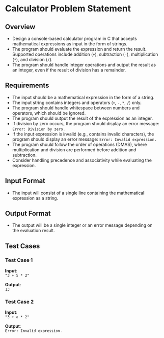 # Calculator Problem Statement

## Overview

- Design a console-based calculator program in C that accepts mathematical expressions as input in the form of strings.
- The program should evaluate the expression and return the result. Supported operations include addition (`+`), subtraction (`-`), multiplication (`*`), and division (`/`).
- The program should handle integer operations and output the result as an integer, even if the result of division has a remainder.

## Requirements

- The input should be a mathematical expression in the form of a string.
- The input string contains integers and operators (`+`, `-`, `*`, `/`) only.
- The program should handle whitespace between numbers and operators, which should be ignored.
- The program should output the result of the expression as an integer.
- If division by zero occurs, the program should display an error message: `Error: Division by zero.`
- If the input expression is invalid (e.g., contains invalid characters), the program should display an error message: `Error: Invalid expression.`
- The program should follow the order of operations (DMAS), where multiplication and division are performed before addition and subtraction.
- Consider handling precedence and associativity while evaluating the expression.

## Input Format

- The input will consist of a single line containing the mathematical expression as a string.

## Output Format

- The output will be a single integer or an error message depending on the evaluation result.

## Test Cases

### Test Case 1

**Input**:  
`"3 + 5 * 2"`

**Output**:  
`13`

### Test Case 2

**Input**:  
`"3 + a * 2"`

**Output**:  
`Error: Invalid expression.`
